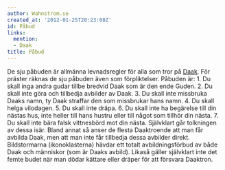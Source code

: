```yaml
---
author: Wahnstrom.se
created_at: '2012-01-25T20:23:08Z'
id: Påbud
links:
  mention:
  - Daak
title: Påbud
---
```


De sju påbuden är allmänna levnadsregler för alla som tror på [Daak]. För präster räknas de sju
påbuden även som förpliktelser. Påbuden är: 1. Du skall inga andra gudar tillbe bredvid Daak som är
den ende Guden. 2. Du skall inte göra och tillbedja avbilder av Daak. 3. Du skall inte missbruka
Daaks namn, ty Daak straffar den som missbrukar hans namn. 4. Du skall helga vilodagen. 5. Du skall
inte dräpa. 6. Du skall inte ha begärelse till din nästas hus, inte heller till hans hustru eller
till något som tillhör din nästa. 7. Du skall inte bära falsk vittnesbörd mot din nästa. Självklart
går tolkningen av dessa isär. Bland annat så anser de flesta Daaktroende att man får avbilda Daak,
men att man inte får tillbedja dessa avbilder direkt. Bildstormarna (ikonoklasterna) hävdar ett
totalt avbildningsförbud av både Daak och människor (som är Daaks avbild). Likaså gäller självklart
inte det femte budet när man dödar kättare eller dräper för att försvara Daaktron.

  [Daak]: Daak